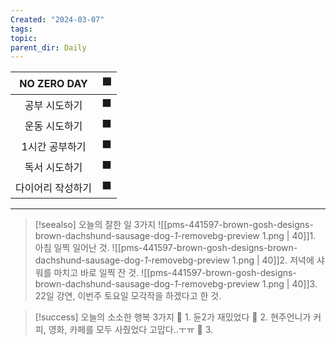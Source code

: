 ```yaml
---
Created: "2024-03-07"
tags: 
topic: 
parent_dir: Daily
---
```


| NO ZERO DAY | 🟩  |
| :---------: | :-: |
|   공부 시도하기   | ⬛️  |
|   운동 시도하기   | ⬛️  |
|  1시간 공부하기   |  ⬛  |
|   독서 시도하기   |  ⬛  |
|  다이어리 작성하기  | ⬛️  |


---  
> [!seealso] 오늘의 잘한 일 3가지
> ![[pms-441597-brown-gosh-designs-brown-dachshund-sausage-dog-_1_-removebg-preview 1.png | 40]]1. 아침 일찍 일어난 것.
> ![[pms-441597-brown-gosh-designs-brown-dachshund-sausage-dog-_1_-removebg-preview 1.png | 40]]2. 저녁에 샤워를 마치고 바로 일찍 잔 것.
> ![[pms-441597-brown-gosh-designs-brown-dachshund-sausage-dog-_1_-removebg-preview 1.png | 40]]3. 22일 강연, 이번주 토요일 모각작을 하겠다고 한 것.

> [!success] 오늘의 소소한 행복 3가지
> 🌈 1. 듄2가 재밌었다
> 🌈 2. 현주언니가 커피, 영화, 카페를 모두 사줬었다 고맙다..ㅜㅠ
> 🌈 3. 

